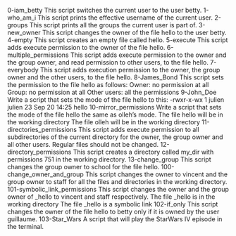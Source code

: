 0-iam_betty
This script switches the current user to the user betty.
1-who_am_i
This script prints the effective username of the current user.
2-groups
This script prints all the groups the current user is part of.
3-new_owner
This script changes the owner of the file hello to the user betty.
4-empty
This script creates an empty file called hello.
5-execute
This script adds execute permission to the owner of the file hello.
6-multiple_permissions
This script adds execute permission to the owner and the group owner, and read permission to other users, to the file hello.
7-everybody
This script adds execution permission to the owner, the group owner and the other users, to the file hello.
8-James_Bond
This script sets the permission to the file hello as follows:
Owner: no permission at all
Group: no permission at all
Other users: all the permissions
9-John_Doe
Write a script that sets the mode of the file hello to this: -rwxr-x-wx 1 julien julien 23 Sep 20 14:25 hello
10-mirror_permissions
Write a script that sets the mode of the file hello the same as olleh’s mode.
The file hello will be in the working directory
The file olleh will be in the working directory
11-directories_permissions
This script adds execute permission to all subdirectories of the current directory for the owner, the group owner and all other users. Regular files should not be changed.
12-directory_permissions
This script creates a directory called my_dir with permissions 751 in the working directory.
13-change_group
This script changes the group owner to school for the file hello.
100-change_owner_and_group
This script changes the owner to vincent and the group owner to staff for all the files and directories in the working directory.
101-symbolic_link_permissions
This script changes the owner and the group owner of _hello to vincent and staff respectively.
The file _hello is in the working directory
The file _hello is a symbolic link
102-if_only
This script changes the owner of the file hello to betty only if it is owned by the user guillaume.
103-Star_Wars
A script that will play the StarWars IV episode in the terminal.
